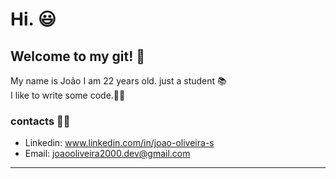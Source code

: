 # Hi. 😃
## Welcome to my git! 👾 
My name is João I am 22 years old.  just a student 📚<br>
I like to write some code.🧙🏻


### contacts 🧑🏻

- Linkedin: www.linkedin.com/in/joao-oliveira-s
- Email: joaooliveira2000.dev@gmail.com
_____________________
